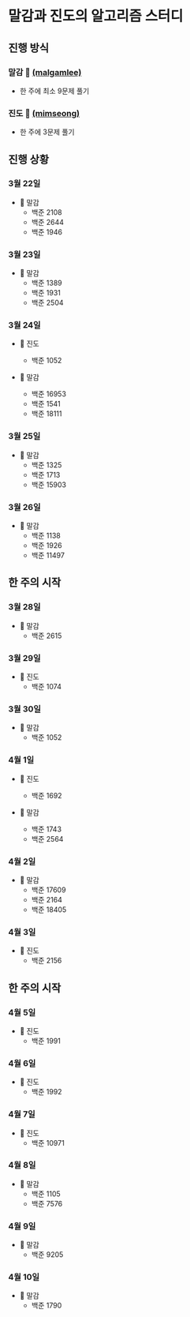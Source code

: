 # 말감과 진도의 알고리즘 스터디

## 진행 방식

### 말감 🎱 [(malgamlee)](https://github.com/malgamlee)

- 한 주에 최소 9문제 풀기

### 진도 🧶 [(mimseong)](https://github.com/mimseong)

- 한 주에 3문제 풀기

## 진행 상황

### 3월 22일

- 🎱 말감
  - 백준 2108
  - 백준 2644
  - 백준 1946

### 3월 23일

- 🎱 말감
  - 백준 1389
  - 백준 1931
  - 백준 2504

### 3월 24일

- 🧶 진도
  - 백준 1052

- 🎱 말감
  - 백준 16953
  - 백준 1541
  - 백준 18111

### 3월 25일

- 🎱 말감
  - 백준 1325
  - 백준 1713
  - 백준 15903

### 3월 26일

- 🎱 말감
  - 백준 1138
  - 백준 1926
  - 백준 11497

## 한 주의 시작

### 3월 28일
- 🎱 말감
  - 백준 2615

### 3월 29일

- 🧶 진도
  - 백준 1074

### 3월 30일
- 🎱 말감
  - 백준 1052

### 4월 1일
- 🧶 진도
  - 백준 1692

- 🎱 말감
  - 백준 1743
  - 백준 2564

### 4월 2일
- 🎱 말감
  - 백준 17609
  - 백준 2164
  - 백준 18405

### 4월 3일
- 🧶 진도
  - 백준 2156

## 한 주의 시작

### 4월 5일
- 🧶 진도
  - 백준 1991

### 4월 6일

- 🧶 진도
  - 백준 1992

### 4월 7일

- 🧶 진도
  - 백준 10971

### 4월 8일
- 🎱 말감
  - 백준 1105
  - 백준 7576

### 4월 9일
- 🎱 말감
  - 백준 9205

### 4월 10일
- 🎱 말감
  - 백준 1790
